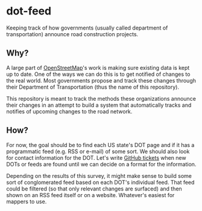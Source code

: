 # dot-feed
Keeping track of how governments (usually called department of transportation) announce road construction projects.

## Why?

A large part of [OpenStreetMap](https://www.openstreetmap.org/)'s work is making sure existing data is kept up to date. One of the ways we can do this is to get notified of changes to the real world. Most governments propose and track these changes through their Department of Transportation (thus the name of this repository).

This repository is meant to track the methods these organizations announce their changes in an attempt to build a system that automatically tracks and notifies of upcoming changes to the road network.

## How?

For now, the goal should be to find each US state's DOT page and if it has a programmatic feed (e.g. RSS or e-mail) of some sort. We should also look for contact information for the DOT. Let's write [GitHub tickets](https://github.com/osmlab/dot-feed/issues/new) when new DOTs or feeds are found until we can decide on a format for the information.

Depending on the results of this survey, it might make sense to build some sort of conglomerated feed based on each DOT's individual feed. That feed could be filtered (so that only relevant changes are surfaced) and then shown on an RSS feed itself or on a website. Whatever's easiest for mappers to use.
